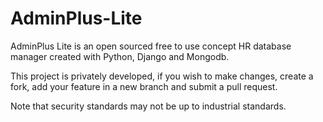 # AdminPlus-Lite
AdminPlus Lite is an open sourced free to use concept HR database manager created with Python, Django and Mongodb.

This project is privately developed, if you wish to make changes, create a fork, add your feature in a new branch and submit a pull request. 

Note that security standards may not be up to industrial standards.